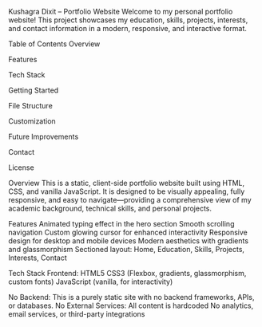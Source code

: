 Kushagra Dixit – Portfolio Website
Welcome to my personal portfolio website!
This project showcases my education, skills, projects, interests, and contact information in a modern, responsive, and interactive format.

Table of Contents
Overview

Features

Tech Stack

Getting Started

File Structure

Customization

Future Improvements

Contact

License

Overview
This is a static, client-side portfolio website built using HTML, CSS, and vanilla JavaScript.
It is designed to be visually appealing, fully responsive, and easy to navigate—providing a comprehensive view of my academic background, technical skills, and personal projects.

Features
Animated typing effect in the hero section
Smooth scrolling navigation
Custom glowing cursor for enhanced interactivity
Responsive design for desktop and mobile devices
Modern aesthetics with gradients and glassmorphism
Sectioned layout: Home, Education, Skills, Projects, Interests, Contact

Tech Stack
Frontend:
HTML5
CSS3 (Flexbox, gradients, glassmorphism, custom fonts)
JavaScript (vanilla, for interactivity)

No Backend:
This is a purely static site with no backend frameworks, APIs, or databases.
No External Services:
All content is hardcoded
No analytics, email services, or third-party integrations

